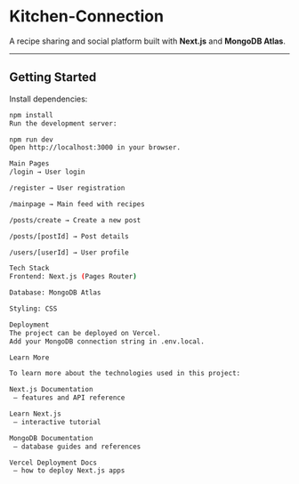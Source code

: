 # Kitchen-Connection

A recipe sharing and social platform built with **Next.js** and **MongoDB Atlas**.  

---

## Getting Started

Install dependencies:
```bash
npm install
Run the development server:

npm run dev
Open http://localhost:3000 in your browser.

Main Pages
/login → User login

/register → User registration

/mainpage → Main feed with recipes

/posts/create → Create a new post

/posts/[postId] → Post details

/users/[userId] → User profile

Tech Stack
Frontend: Next.js (Pages Router)

Database: MongoDB Atlas

Styling: CSS

Deployment
The project can be deployed on Vercel.
Add your MongoDB connection string in .env.local.

Learn More

To learn more about the technologies used in this project:

Next.js Documentation
 – features and API reference

Learn Next.js
 – interactive tutorial

MongoDB Documentation
 – database guides and references

Vercel Deployment Docs
 – how to deploy Next.js apps